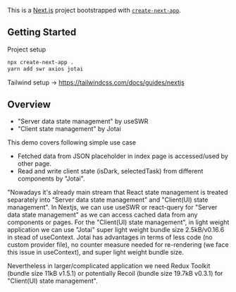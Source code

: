 This is a [Next.js](https://nextjs.org/) project bootstrapped with [`create-next-app`](https://github.com/vercel/next.js/tree/canary/packages/create-next-app).

## Getting Started

Project setup

```bash
npx create-next-app .
yarn add swr axios jotai
```
Tailwind setup →
https://tailwindcss.com/docs/guides/nextjs


## Overview

- "Server data state management" by useSWR
- "Client state management" by Jotai

This demo covers following simple use case 
- Fetched data from JSON placeholder in index page is accessed/used by other page. 
- Read and write client state (isDark, selectedTask) from different components by "Jotai".



"Nowadays it's already main stream that React state management is treated separately into "Server data state management" and "Client(UI) state management". In Nextjs, we can use useSWR or react-query for "Server data state management" as we can access cached data from any components or pages. For the "Client(UI) state management", in light weight application we can use "Jotai" super light weight bundle size 2.5kB/v0.16.6 in stead of useContext. Jotai has advantages in terms of less code (no custom provider file), no counter measure needed for re-rendering (we face this issue in useContext), and super light weight bundle size. 

Nevertheless in larger/complicated application we need Redux Toolkit (bundle size 11kB v1.5.1) or potentially Recoil (bundle size 19.7kB v0.3.1) for "Client(UI) state management".

 
